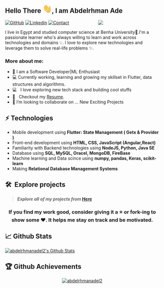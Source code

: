 <h2> Hello There <img src="https://raw.githubusercontent.com/ABSphreak/ABSphreak/master/gifs/Hi.gif" width="30px">, I am Abdelrhman Ade</h2>


<img align="right" src="https://github.com/rajput2107/rajput2107/blob/master/Assets/Developer.gif" width='200'/>

[![GitHub](https://img.shields.io/badge/SUPPORT%20AT-GITHUB-blue?style=for-the-badge&logo=github)](https://github.com/abdelrhmanadel2) [![Linkedin](https://img.shields.io/badge/MY%20PROFILE-Linkedin-blue?style=for-the-badge&logo=github)](https://www.linkedin.com/in/abdelrhmanadel20/) 
 [![Contact](https://img.shields.io/badge/CONTACT-GMAIL-yellow?style=for-the-badge&logo=gmail&logoColor=white)](mailto:abdelrhmanadel2011@gmail.com)
 

I live in Egypt and studied computer science at Benha University🏫.I'm a passionate learner who's always willing to learn and work across technologies and domains 💡. I love to explore new technologies and leverage them to solve real-life problems ✨. 

### More about me:
- 👨 I am a Software Developer|ML Enthusiast
- 💻 Currently working, learning and growing my skillset in Flutter, data structures and algorithms.
- 💻 &nbsp; I love exploring new tech stack and building cool stuffs
- 📝 &nbsp; Checkout my [Resume](https://drive.google.com/file/d/19moNc0FkFWqtS44q6zYgGY1kOuNTWeZG/view?usp=sharing).
- 👯 I’m looking to collaborate on ... New Exciting Projects


## ⚡ Technologies
- Mobile development using **Flutter: State Management ( Getx & Provider )**
- Front-end development using **HTML, CSS, JavaScript (Angular,React)**
- Familiarity with Backend technologies using **NodeJS, Python, Java SE**
- Database using **SQL, MySQL, Oracel, MongoDB, FireBase**
- Machine learning and Data scince using **numpy, pandas, Keras, scikit-learn**
- Making  **Relational Database Management Systems**

## 🛠 &nbsp;Explore projects
> ***Explore all of my projects from [Here](https://github.com/abdelrhmanadel2?tab=repositories)***
<div align="center">

### If you find my work good, consider giving it a ⭐ or fork-ing to show some ❤️. It helps me stay on track and be motivated.

</div>

## 📈 Github Stats

<a href="https://github.com/Furkan-Gulsen/Furkan-Gulsen">
 <img alt="abdelrhmanadel2's Github Stats" src="https://github-readme-stats.vercel.app/api/?username=abdelrhmanadel2&show_icons=true&count_private=true&theme=react&hide_border=true&bg_color=1F222E&title_color=F85D7F&icon_color=F8D866" height="192px"/>
</a>



## 🏆 Github Achievements
<p align="center"> <a href="https://github.com/ryo-ma/github-profile-trophy"><img src="https://github-profile-trophy.vercel.app/?username=abdelrhmanadel2&margin-w=5" alt="abdelrhmanadel2" /></a> </p>


